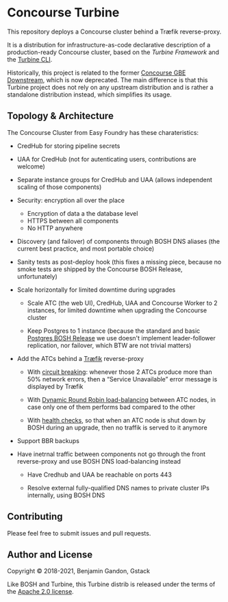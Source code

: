 Concourse Turbine
=================

This repository deploys a Concourse cluster behind a Træfik reverse-proxy.

It is a distribution for infrastructure-as-code declarative description of a
production-ready Concourse cluster, based on the _Turbine Framework_ and the
[Turbine CLI][turbine_cli].

Historically, this project is related to the former
[Concourse GBE Downstream][concourse_gbeds], which is now deprecated. The
main difference is that this Turbine project does not rely on any upstream
distribution and is rather a standalone distribution instead, which simplifies
its usage.

[turbine_cli]: https://github.com/gstackio/turbine-cli
[concourse_gbeds]: https://github.com/gstackio/concourse-gbeds



Topology & Architecture
-----------------------

The Concourse Cluster from Easy Foundry has these charateristics:

- CredHub for storing pipeline secrets

- UAA for CredHub (not for autenticating users, contributions are welcome)

- Separate instance groups for CredHub and UAA (allows independent scaling of
  those components)

- Security: encryption all over the place
    - Encryption of data a the database level
    - HTTPS between all components
    - No HTTP anywhere

- Discovery (and failover) of components through BOSH DNS aliases (the current
  best practice, and most portable choice)

- Sanity tests as post-deploy hook (this fixes a missing piece, because no
  smoke tests are shipped by the Concourse BOSH Release, unfortunately)

- Scale horizontally for limited downtime during upgrades

    - Scale ATC (the web UI), CredHub, UAA and Concourse Worker to 2
      instances, for limited downtime when upgrading the Concourse cluster

    - Keep Postgres to 1 instance (because the standard and basic
      [Postgres BOSH Release][postgres_release] we use doesn't implement
      leader-follower replication, nor failover, which BTW are not trivial
      matters)

- Add the ATCs behind a [Træfik][traefik_release] reverse-proxy

    - With [circuit breaking][traefik_circuit_breaking]: whenever those 2 ATCs
      produce more than 50% network errors, then a “Service Unavailable” error
      message is displayed by Træfik

    - With [Dynamic Round Robin load-balancing][traefik_drr_lb] between ATC
      nodes, in case only one of them performs bad compared to the other

    - With [health checks][traefik_health_check], so that when an ATC node is
      shut down by BOSH during an upgrade, then no traffik is served to it
      anymore

- Support BBR backups

- Have inetrnal traffic between components not go through the front
  reverse-proxy and use BOSH DNS load-balancing instead

    - Have Credhub and UAA be reachable on ports 443

    - Resolve external fully-qualified DNS names to private cluster IPs
      internally, using BOSH DNS

[postgres_release]: https://github.com/cloudfoundry/postgres-release
[traefik_release]: https://github.com/gstackio/traefik-boshrelease
[traefik_circuit_breaking]: https://docs.traefik.io/basics/#circuit-breakers
[traefik_drr_lb]: https://docs.traefik.io/basics/#load-balancing
[traefik_health_check]: https://docs.traefik.io/basics/#health-check



Contributing
------------

Please feel free to submit issues and pull requests.



Author and License
------------------

Copyright © 2018-2021, Benjamin Gandon, Gstack

Like BOSH and Turbine, this Turbine distrib is released under the terms of the
[Apache 2.0 license](http://www.apache.org/licenses/LICENSE-2.0).

<!--
# Local Variables:
# indent-tabs-mode: nil
# End:
-->
